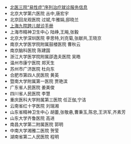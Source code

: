 - [北医三院“易性症”序列治疗就诊服务信息](https://www.haodf.com/neirong/wenzhang/149552.html)
- 北京大学第六医院 丛中,唐宏宇
- 北京回龙观医院 过斌,牛雅娟,邸晓兰
- [上海九院跨儿就诊手册](https://mp.weixin.qq.com/s/wnvrYViJfsJSxzAlAM_mUw)
- 上海市精神卫生中心 陆峥,王飚,张毅
- 北京大学深圳医院 李思特,刘克菊,张献共,王晓京
- 南京大学医学院附属鼓楼医院 曹秋云
- 南京脑科医院 陈建国
- 浙江大学医学院附属邵逸夫医院 吴皓
- 温州市康宁医院 郑天生
- 苏州市广济医院 杜向东
- 合肥市第四人民医院 黄英
- 暨南大学附属第一医院 贾艳滨
- 广东省人民医院 姜美俊
- 四川省人民医院 李慧
- 重庆医科大学附属第三医院 任正伽,宁洁
- 云南省红十字医院 刘瑞湘
- 山东省精神卫生中心 胡蕾,张敬悬,曹秉玉,陈忠,王洪军,齐素芳
- 山东大学齐鲁医院 高进
- 南昌大学第二附属医院 郭明
- 中南大学湘雅二医院 贺莹
- 湖南省第二人民医院 程明